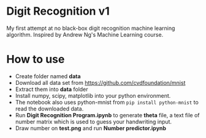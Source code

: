 # Digit Recognition v1
My first attempt at no black-box digit recognition machine learning algorithm. Inspired by Andrew Ng's Machine Learning course.

# How to use
* Create folder named **data**
* Download all data set from https://github.com/cvdfoundation/mnist
* Extract them into **data** folder
* Install numpy, scipy, matplotlib into your python environment.
* The notebook also uses python-mnist from ```pip install python-mnist``` to read the downloaded data.
* Run **Digit Recognition Program.ipynb** to generate **theta** file, a text file of number matrix which is used to guess your handwriting input.
* Draw number on **test.png** and run **Number predictor.ipynb**
